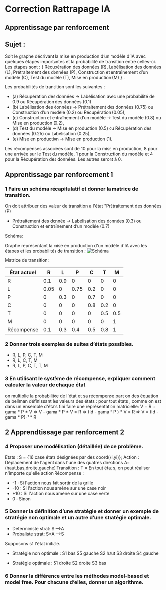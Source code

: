 # Correction Rattrapage IA 
## Apprentissage par renforcement
## Sujet :
Soit le graphe décrivant la mise en production d’un modèle d’IA avec quelques étapes importantes et la probabilité de transition entre celles-ci.
    Les étapes sont : 
{ Récupération des données (R), 
Labélisation des données (L), 
Prétraitement des données (P),
Construction et entraînement d’un modèle (C), 
Test du modèle (T), 
Mise en production (M) } .

Les probabilités de transition sont les suivantes :

+ (a) Récupération des données → Labélisation avec une probabilité de 0.9 ou Récupération des données (0.1)
+ (b) Labélisation des données → Prétraitement des données (0.75) ou Construction d’un modèle (0.2) ou Récupération (0.05),
+ (c) Construction et entraînement d’un modèle → Test du modèle (0.8) ou Mise en production (0.2),
+ (d) Test du modèle → Mise en production (0.5) ou Récupération des données (0.25) ou Labélisation (0.25),
+ (e) Mise en production → Mise en production (1).

Les récompenses associées sont de 10 pour la mise en production, 8 pour une arrivée sur le Test du modèle, 1 pour la Construction du modèle et 4 pour la Récupération des données. Les autres seront à 0.

## Apprentissage par renforcement 1

### 1 Faire un schéma récapitulatif et donner la matrice de transition.

On doit attribuer des valeur de transition a l'état "Prétraitement des données (P) 
+ Prétraitement des donnée → Labélisation des données (0.3) ou Construction et entraînement d’un modèle (0.7)

Schéma:

Graphe représentant la mise en production d'un modèle d'IA avec les étapes et les probabilités de transition ; 
![Schéma](schemaMatrice.jpg "Schéma de la matrice de transition")

Matrice de transition:

|État actuel    | R     | L     | P     | C     | T     | M     |
|---------------|-------|-------|-------|-------|-------|-------|
|R              | 0.1   | 0.9   | 0     | 0     | 0     | 0     |
|L              | 0.05  | 0     | 0.75  | 0.2   | 0     | 0     |
|P              | 0     | 0.3   | 0     | 0.7   | 0     | 0     |
|C              | 0     | 0     | 0     | 0.8   | 0.2   | 0     |
|T              | 0     | 0     | 0     | 0     | 0.5   | 0.5   |
|M              | 0     | 0     | 0     | 0     | 0     | 1     |
|Récompense     | 0.1   | 0.3   | 0.4   | 0.5   | 0.8   | 1     |
### 2 Donner trois exemples de suites d’états possibles.

+ R, L, P, C, T, M
+ R, L, C, T, M
+ R, L, P, C, T, T, M

### 3 En utilisant le système de récompense, expliquer comment calculer la valeur de chaque état

on multiplie la probabilitée de l'état et sa récompense
part on des équation de bellman définissant les valeurs des états :
pour tout états ,
comme on est dans un ensemble d'états fini faire une représentation matricielle:
V = R + gama * P * V 
=> V - gama * P * V = R
=> (Id - gama * P ) * V = R
=> V = (Id - gama * P)-¹ * R

## 2 Apprendtissage par renforcement 2

### 4 Proposer une modélisation (détaillée) de ce problème.

Etats : S = {16 case états désignées par des coord(xi,yi)}; 
Action : Déplacement de l'agent dans l'une des quatres directions A= (haut,bas,droite,gauche)
Transition : T = En tout état s, on peut réaliser n'importe qu'elle action
Récompense :
- -1 : Si l'action nous fait sortir de la grille
- -10 : Si l'action nous amène sur une case noir
- +10 : Si l'action nous amène sur une case verte
- 0 : Sinon

### 5 Donner la définition d’une stratégie et donner un exemple de stratégie non optimale et un autre d’une stratégie optimale.

+ Deterministe
strat: S -->A
+ Probaliste 
strat: S*A -->S

Supposons s1 l'état initiale.

+ Stratégie non optimale :
S1 bas
S5 gauche
S2 haut
S3 droite
S4 gauche

+ Stratégie optimale :
S1 droite
S2 droite
S3 bas

### 6 Donner la différence entre les méthodes model-based et model free. Pour chacune d’elles, donner un algorithme.



